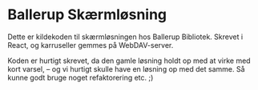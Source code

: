 # Ballerup Skærmløsning

Dette er kildekoden til skærmløsningen hos Ballerup Bibliotek. Skrevet i React, og karruseller gemmes på WebDAV-server.

Koden er hurtigt skrevet, da den gamle løsning holdt op med at virke med kort varsel, – og vi hurtigt skulle have en løsning op med det samme. Så kunne godt bruge noget refaktorering etc. ;)
